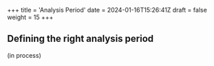 +++
title = 'Analysis Period'
date = 2024-01-16T15:26:41Z
draft = false
weight = 15
+++

## Defining the right analysis period

(in process)
